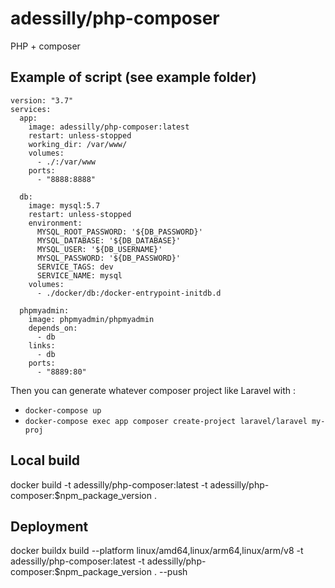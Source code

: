 # adessilly/php-composer
PHP + composer

## Example of script (see example folder)

````
version: "3.7"
services:
  app:
    image: adessilly/php-composer:latest
    restart: unless-stopped
    working_dir: /var/www/
    volumes:
      - ./:/var/www
    ports:
      - "8888:8888"

  db:
    image: mysql:5.7
    restart: unless-stopped
    environment:
      MYSQL_ROOT_PASSWORD: '${DB_PASSWORD}'
      MYSQL_DATABASE: '${DB_DATABASE}'
      MYSQL_USER: '${DB_USERNAME}'
      MYSQL_PASSWORD: '${DB_PASSWORD}'
      SERVICE_TAGS: dev
      SERVICE_NAME: mysql
    volumes:
      - ./docker/db:/docker-entrypoint-initdb.d

  phpmyadmin:
    image: phpmyadmin/phpmyadmin
    depends_on:
      - db
    links:
      - db
    ports:
      - "8889:80"
  ````
  
Then you can generate whatever composer project like Laravel with :
- `docker-compose up`
- `docker-compose exec app composer create-project laravel/laravel my-proj`

## Local build
docker build -t adessilly/php-composer:latest -t adessilly/php-composer:$npm_package_version .

## Deployment
docker buildx build --platform linux/amd64,linux/arm64,linux/arm/v8 -t adessilly/php-composer:latest -t adessilly/php-composer:$npm_package_version . --push